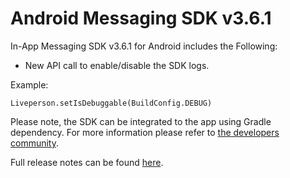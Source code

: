 # Android Messaging SDK v3.6.1

In-App Messaging SDK v3.6.1 for Android includes the Following:
* New API call to enable/disable the SDK logs.

Example:
```
Liveperson.setIsDebuggable(BuildConfig.DEBUG)
```

Please note, the SDK can be integrated to the app using Gradle dependency. For more information please refer to [the developers community](https://developers.liveperson.com/android-quickstart.html).

Full release notes can be found [here](https://developers.liveperson.com/mobile-app-messaging-sdk-for-android-latest-release-notes.html).
